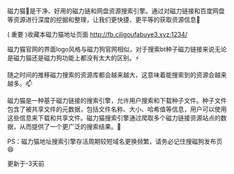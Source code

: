 
磁力猫👋是干净、好用的磁力链和网盘资源搜索引擎。通过对磁力链接和百度网盘等资源进行深度的挖掘和整理，让我们更快捷、更平等的获取资源信息👯

( 重要 )收藏本磁力猫地址页面 http://fb.ciligoufabuye3.xyz:1234/

磁力猫官网的界面logo风格与磁力狗官网相似，对于搜索bt种子磁力链接来说无论是磁力猫还是磁力狗功能上都没有太大的区别。⚡

随之时间的推移磁力搜索的资源库都会越来越大，这意味着能搜索到的资源会越来越多。📫

磁力猫是一种基于磁力链接的搜索引擎，允许用户搜索和下载种子文件。种子文件包含了被共享文件的元数据，包括文件名称、大小、哈希值等信息，用户可以使用这些信息来下载和共享文件。磁力猫搜索引擎通过爬取多个磁力链接资源站点的数据，从而提供了一个更广泛的搜索结果。🤔

PS：磁力猫地址搜索引擎存活周期较短域名更换频繁，请务必记住搜磁狗发布页 😄


更新于-3天前
